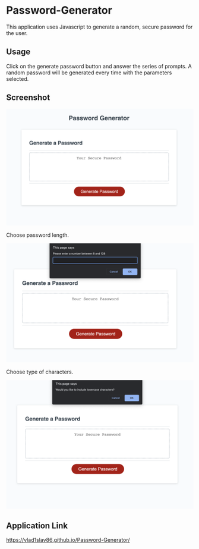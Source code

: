 # Password-Generator

This application uses Javascript to generate a random, secure password for the user.

## Usage

Click on the generate password button and answer the series of prompts. A random password will be generated every time with the parameters selected.

## Screenshot 

![Password-Generator](./Assets/images/Screenshot%202023-03-13%20at%2010.42.17%20PM.png)

Choose password length.

![Password-length-promt](./Assets/images/Screenshot%202023-03-13%20at%2010.42.44%20PM.png)

Choose type of characters.

![Character-promt](./Assets/images/Screenshot%202023-03-13%20at%2010.42.59%20PM.png)

## Application Link

https://vlad1slav86.github.io/Password-Generator/